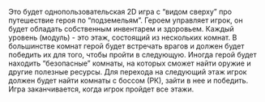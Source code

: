 Это будет однопользовательская 2D игра с “видом сверху” про путешествие героя по “подземельям”. Героем управляет игрок, он будет обладать собственным инвентарем и здоровьем. Каждый уровень (модуль) - это этаж, состоящий из нескольких комнат. В большинстве комнат герой будет встречать врагов и должен будет победить их для того, чтобы пройти в следующую. Иногда герой будет находить “безопасные” комнаты, на которых сможет найти оружие и другие полезные ресурсы. Для перехода на следующий этаж игрок должен будет найти комнаты с боссом (РК), зайти в нее и победить. Игра заканчивается, когда игрок пройдет все этажи.
